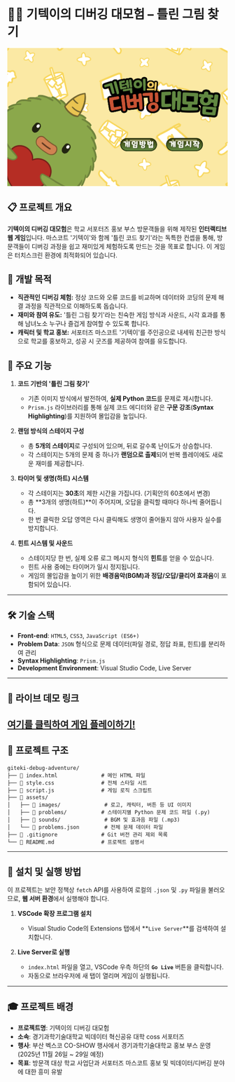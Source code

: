 # 🧑‍💻 기텍이의 디버깅 대모험 – 틀린 그림 찾기
![게임 메인 화면](assets/images/screenshot_main.png)

## 📋 프로젝트 개요

**기텍이의 디버깅 대모험**은 학교 서포터즈 홍보 부스 방문객들을 위해 제작된 **인터랙티브 웹 게임**입니다. 마스코트 '기텍이'와 함께 '틀린 코드 찾기'라는 독특한 컨셉을 통해, 방문객들이 디버깅 과정을 쉽고 재미있게 체험하도록 만드는 것을 목표로 합니다. 이 게임은 터치스크린 환경에 최적화되어 있습니다.

## 🎯 개발 목적

* **직관적인 디버깅 체험:** 정상 코드와 오류 코드를 비교하며 데이터와 코딩의 문제 해결 과정을 직관적으로 이해하도록 돕습니다.
* **재미와 참여 유도:** '틀린 그림 찾기'라는 친숙한 게임 방식과 사운드, 시각 효과를 통해 남녀노소 누구나 즐겁게 참여할 수 있도록 합니다.
* **캐릭터 및 학교 홍보:** 서포터즈 마스코트 '기텍이'를 주인공으로 내세워 친근한 방식으로 학교를 홍보하고, 성공 시 굿즈를 제공하여 참여를 유도합니다.

## 🔧 주요 기능

1.  **코드 기반의 '틀린 그림 찾기'**
    * 기존 이미지 방식에서 발전하여, **실제 Python 코드**를 문제로 제시합니다.
    * `Prism.js` 라이브러리를 통해 실제 코드 에디터와 같은 **구문 강조**(**Syntax Highlighting**)를 지원하여 몰입감을 높입니다.

2.  **랜덤 방식의 스테이지 구성**
    * 총 **5개의 스테이지**로 구성되어 있으며, 뒤로 갈수록 난이도가 상승합니다.
    * 각 스테이지는 5개의 문제 중 하나가 **랜덤으로 출제**되어 반복 플레이에도 새로운 재미를 제공합니다.

3.  **타이머 및 생명(하트) 시스템**
    * 각 스테이지는 **30초**의 제한 시간을 가집니다. (기획안의 60초에서 변경)
    * 총 **3개의 생명(하트)**이 주어지며, 오답을 클릭할 때마다 하나씩 줄어듭니다.
    * 한 번 클릭한 오답 영역은 다시 클릭해도 생명이 줄어들지 않아 사용자 실수를 방지합니다.

4.  **힌트 시스템 및 사운드**
    * 스테이지당 한 번, 실제 오류 로그 메시지 형식의 **힌트**를 얻을 수 있습니다.
    * 힌트 사용 중에는 타이머가 일시 정지됩니다.
    * 게임의 몰입감을 높이기 위한 **배경음악(BGM)과 정답/오답/클리어 효과음**이 포함되어 있습니다.

---
## 🛠️ 기술 스택

* **Front-end**: `HTML5`, `CSS3`, `JavaScript (ES6+)`
* **Problem Data**: `JSON` 형식으로 문제 데이터(파일 경로, 정답 좌표, 힌트)를 분리하여 관리
* **Syntax Highlighting**: `Prism.js`
* **Development Environment**: Visual Studio Code, Live Server

---
## 🔗 라이브 데모 링크
[여기를 클릭하여 게임 플레이하기!](https://PH-87.github.io/giteki-debug-adventure/)
---
## 📁 프로젝트 구조
```
giteki-debug-adventure/
├── 📜 index.html              # 메인 HTML 파일
├── 🎨 style.css               # 전체 스타일 시트
├── 📜 script.js               # 게임 로직 스크립트
├── 📁 assets/
│   ├── 📁 images/              # 로고, 캐릭터, 버튼 등 UI 이미지
│   ├── 📁 problems/           # 스테이지별 Python 문제 코드 파일 (.py)
│   ├── 📁 sounds/              # BGM 및 효과음 파일 (.mp3)
│   └── 📜 problems.json        # 전체 문제 데이터 파일
├── 📜 .gitignore              # Git 버전 관리 제외 목록
└── 📜 README.md               # 프로젝트 설명서
```

---
## 🚀 설치 및 실행 방법

이 프로젝트는 보안 정책상 `fetch` API를 사용하여 로컬의 `.json` 및 `.py` 파일을 불러오므로, **웹 서버 환경**에서 실행해야 합니다.

1.  **VSCode 확장 프로그램 설치**
    * Visual Studio Code의 Extensions 탭에서 **`Live Server`**를 검색하여 설치합니다.

2.  **Live Server로 실행**
    * `index.html` 파일을 열고, VSCode 우측 하단의 **`Go Live`** 버튼을 클릭합니다.
    * 자동으로 브라우저에 새 탭이 열리며 게임이 실행됩니다.

---
## 🎓 프로젝트 배경

* **프로젝트명**: 기텍이의 디버깅 대모험
* **소속**: 경기과학기술대학교 빅데이터 혁신공유 대학 coss 서포터즈
* **행사**: 부산 벡스코 CO-SHOW 행사에서 경기과학기술대학교 홍보 부스 운영 (2025년 11월 26일 ~ 29일 예정)
* **목표**: 방문객 대상 학교 사업단과 서포터즈 마스코트 홍보 및 빅데이터/디버깅 분야에 대한 흥미 유발

